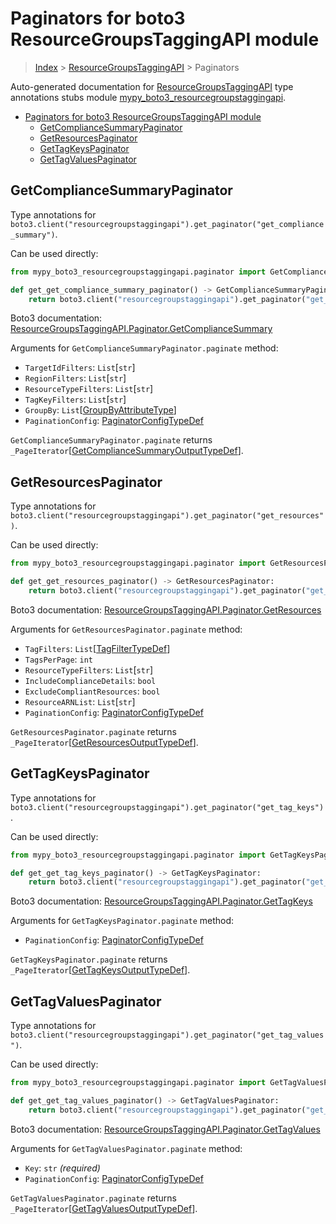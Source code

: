 # Paginators for boto3 ResourceGroupsTaggingAPI module

> [Index](..) > [ResourceGroupsTaggingAPI](.) > Paginators

Auto-generated documentation for
[ResourceGroupsTaggingAPI](https://boto3.amazonaws.com/v1/documentation/api/latest/reference/services/resourcegroupstaggingapi.html#ResourceGroupsTaggingAPI)
type annotations stubs module
[mypy_boto3_resourcegroupstaggingapi](https://pypi.org/project/mypy-boto3-resourcegroupstaggingapi/).

- [Paginators for boto3 ResourceGroupsTaggingAPI module](#paginators-for-boto3-resourcegroupstaggingapi-module)
  - [GetComplianceSummaryPaginator](#getcompliancesummarypaginator)
  - [GetResourcesPaginator](#getresourcespaginator)
  - [GetTagKeysPaginator](#gettagkeyspaginator)
  - [GetTagValuesPaginator](#gettagvaluespaginator)

## GetComplianceSummaryPaginator

Type annotations for
`boto3.client("resourcegroupstaggingapi").get_paginator("get_compliance_summary")`.

Can be used directly:

```python
from mypy_boto3_resourcegroupstaggingapi.paginator import GetComplianceSummaryPaginator

def get_get_compliance_summary_paginator() -> GetComplianceSummaryPaginator:
    return boto3.client("resourcegroupstaggingapi").get_paginator("get_compliance_summary")
```

Boto3 documentation:
[ResourceGroupsTaggingAPI.Paginator.GetComplianceSummary](https://boto3.amazonaws.com/v1/documentation/api/latest/reference/services/resourcegroupstaggingapi.html#ResourceGroupsTaggingAPI.Paginator.GetComplianceSummary)

Arguments for `GetComplianceSummaryPaginator.paginate` method:

- `TargetIdFilters`: `List`\[`str`\]
- `RegionFilters`: `List`\[`str`\]
- `ResourceTypeFilters`: `List`\[`str`\]
- `TagKeyFilters`: `List`\[`str`\]
- `GroupBy`:
  `List`\[[GroupByAttributeType](./literals.md#groupbyattributetype)\]
- `PaginationConfig`:
  [PaginatorConfigTypeDef](./type_defs.md#paginatorconfigtypedef)

`GetComplianceSummaryPaginator.paginate` returns
`_PageIterator`\[[GetComplianceSummaryOutputTypeDef](./type_defs.md#getcompliancesummaryoutputtypedef)\].

## GetResourcesPaginator

Type annotations for
`boto3.client("resourcegroupstaggingapi").get_paginator("get_resources")`.

Can be used directly:

```python
from mypy_boto3_resourcegroupstaggingapi.paginator import GetResourcesPaginator

def get_get_resources_paginator() -> GetResourcesPaginator:
    return boto3.client("resourcegroupstaggingapi").get_paginator("get_resources")
```

Boto3 documentation:
[ResourceGroupsTaggingAPI.Paginator.GetResources](https://boto3.amazonaws.com/v1/documentation/api/latest/reference/services/resourcegroupstaggingapi.html#ResourceGroupsTaggingAPI.Paginator.GetResources)

Arguments for `GetResourcesPaginator.paginate` method:

- `TagFilters`: `List`\[[TagFilterTypeDef](./type_defs.md#tagfiltertypedef)\]
- `TagsPerPage`: `int`
- `ResourceTypeFilters`: `List`\[`str`\]
- `IncludeComplianceDetails`: `bool`
- `ExcludeCompliantResources`: `bool`
- `ResourceARNList`: `List`\[`str`\]
- `PaginationConfig`:
  [PaginatorConfigTypeDef](./type_defs.md#paginatorconfigtypedef)

`GetResourcesPaginator.paginate` returns
`_PageIterator`\[[GetResourcesOutputTypeDef](./type_defs.md#getresourcesoutputtypedef)\].

## GetTagKeysPaginator

Type annotations for
`boto3.client("resourcegroupstaggingapi").get_paginator("get_tag_keys")`.

Can be used directly:

```python
from mypy_boto3_resourcegroupstaggingapi.paginator import GetTagKeysPaginator

def get_get_tag_keys_paginator() -> GetTagKeysPaginator:
    return boto3.client("resourcegroupstaggingapi").get_paginator("get_tag_keys")
```

Boto3 documentation:
[ResourceGroupsTaggingAPI.Paginator.GetTagKeys](https://boto3.amazonaws.com/v1/documentation/api/latest/reference/services/resourcegroupstaggingapi.html#ResourceGroupsTaggingAPI.Paginator.GetTagKeys)

Arguments for `GetTagKeysPaginator.paginate` method:

- `PaginationConfig`:
  [PaginatorConfigTypeDef](./type_defs.md#paginatorconfigtypedef)

`GetTagKeysPaginator.paginate` returns
`_PageIterator`\[[GetTagKeysOutputTypeDef](./type_defs.md#gettagkeysoutputtypedef)\].

## GetTagValuesPaginator

Type annotations for
`boto3.client("resourcegroupstaggingapi").get_paginator("get_tag_values")`.

Can be used directly:

```python
from mypy_boto3_resourcegroupstaggingapi.paginator import GetTagValuesPaginator

def get_get_tag_values_paginator() -> GetTagValuesPaginator:
    return boto3.client("resourcegroupstaggingapi").get_paginator("get_tag_values")
```

Boto3 documentation:
[ResourceGroupsTaggingAPI.Paginator.GetTagValues](https://boto3.amazonaws.com/v1/documentation/api/latest/reference/services/resourcegroupstaggingapi.html#ResourceGroupsTaggingAPI.Paginator.GetTagValues)

Arguments for `GetTagValuesPaginator.paginate` method:

- `Key`: `str` *(required)*
- `PaginationConfig`:
  [PaginatorConfigTypeDef](./type_defs.md#paginatorconfigtypedef)

`GetTagValuesPaginator.paginate` returns
`_PageIterator`\[[GetTagValuesOutputTypeDef](./type_defs.md#gettagvaluesoutputtypedef)\].
